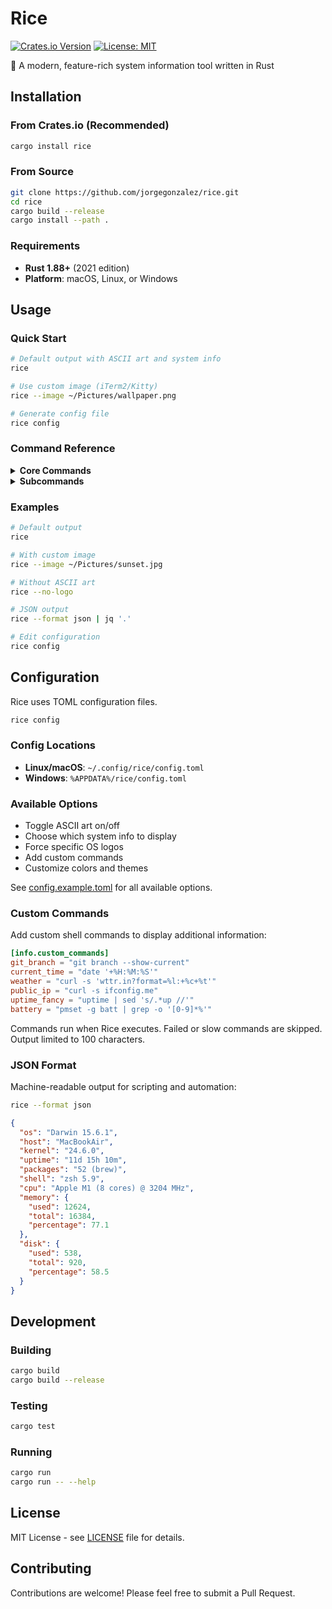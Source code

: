 # Rice

[![Crates.io Version](https://img.shields.io/crates/v/rice?style=flat&logo=Rust&logoColor=white&color=orange)](https://crates.io/crates/rice)
[![License: MIT](https://img.shields.io/badge/License-MIT-blue.svg?style=flat)](https://opensource.org/licenses/MIT)

🍚 A modern, feature-rich system information tool written in Rust

## Installation

### From Crates.io (Recommended)

```bash
cargo install rice
```

### From Source

```bash
git clone https://github.com/jorgegonzalez/rice.git
cd rice
cargo build --release
cargo install --path .
```

### Requirements

- **Rust 1.88+** (2021 edition)
- **Platform**: macOS, Linux, or Windows

## Usage

### Quick Start

```bash
# Default output with ASCII art and system info
rice

# Use custom image (iTerm2/Kitty)  
rice --image ~/Pictures/wallpaper.png

# Generate config file
rice config
```

### Command Reference

<details>
<summary><strong>Core Commands</strong></summary>

```bash
# Show system information (neofetch-style with ASCII art)
rice

# Show system info without ASCII art  
rice --no-logo

# Show system info with custom image (iTerm2/Kitty)
rice --image ~/Pictures/logo.png

# Generate config file and open in editor
rice config

# Enable verbose logging
rice --verbose

# Output in JSON format
rice --format json
```

</details>

<details>
<summary><strong>Subcommands</strong></summary>

```bash
rice system    # System overview
rice cpu        # CPU information  
rice memory     # Memory usage
rice disk       # Disk usage
rice network    # Network info
```

</details>

### Examples

```bash
# Default output
rice

# With custom image
rice --image ~/Pictures/sunset.jpg

# Without ASCII art
rice --no-logo

# JSON output
rice --format json | jq '.'

# Edit configuration
rice config
```

## Configuration

Rice uses TOML configuration files.

```bash
rice config
```

### Config Locations
- **Linux/macOS**: `~/.config/rice/config.toml` 
- **Windows**: `%APPDATA%/rice/config.toml`

### Available Options
- Toggle ASCII art on/off
- Choose which system info to display  
- Force specific OS logos
- Add custom commands
- Customize colors and themes

See [config.example.toml](config.example.toml) for all available options.

### Custom Commands

Add custom shell commands to display additional information:

```toml
[info.custom_commands]
git_branch = "git branch --show-current"
current_time = "date '+%H:%M:%S'"
weather = "curl -s 'wttr.in?format=%l:+%c+%t'"
public_ip = "curl -s ifconfig.me"
uptime_fancy = "uptime | sed 's/.*up //'"
battery = "pmset -g batt | grep -o '[0-9]*%'"
```

Commands run when Rice executes. Failed or slow commands are skipped. Output limited to 100 characters.

### JSON Format

Machine-readable output for scripting and automation:

```bash
rice --format json
```

```json
{
  "os": "Darwin 15.6.1",
  "host": "MacBookAir", 
  "kernel": "24.6.0",
  "uptime": "11d 15h 10m",
  "packages": "52 (brew)",
  "shell": "zsh 5.9",
  "cpu": "Apple M1 (8 cores) @ 3204 MHz",
  "memory": {
    "used": 12624,
    "total": 16384,
    "percentage": 77.1
  },
  "disk": {
    "used": 538,
    "total": 920,
    "percentage": 58.5
  }
}
```

## Development

### Building

```bash
cargo build
cargo build --release
```

### Testing

```bash
cargo test
```

### Running

```bash
cargo run
cargo run -- --help
```

## License

MIT License - see [LICENSE](./LICENSE) file for details.

## Contributing

Contributions are welcome! Please feel free to submit a Pull Request.
